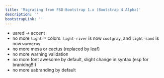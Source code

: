 ```yaml
---
title: 'Migrating from FSO-Bootstrap 1.x (Bootstrap 4 Alpha)'
description: ''
bootstrapLink: ''
---
```


- uared -> accent
- no more `light-*` colors. `light-river` is now `coolgray`, and `light-sand` is now `warmgray`
- no more mesa or cactus (replaced by leaf)
- no more warning validation
- no more font awesome by default, slight change in syntax (esp for branidng!!!)
- no more uabranding by default
